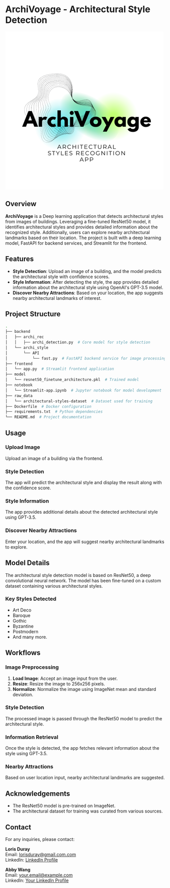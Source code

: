 # **ArchiVoyage - Architectural Style Detection**

![ArchiVoyage Logo](Logo/ArchiVoyage.png)

## **Overview**

**ArchiVoyage** is a Deep learning application that detects architectural styles from images of buildings. Leveraging a fine-tuned ResNet50 model, it identifies architectural styles and provides detailed information about the recognized style. Additionally, users can explore nearby architectural landmarks based on their location. The project is built with a deep learning model, FastAPI for backend services, and Streamlit for the frontend.

## **Features**

- **Style Detection**: Upload an image of a building, and the model predicts the architectural style with confidence scores.
- **Style Information**: After detecting the style, the app provides detailed information about the architectural style using OpenAI's GPT-3.5 model.
- **Discover Nearby Attractions**: Based on your location, the app suggests nearby architectural landmarks of interest.

## **Project Structure**

```bash
.
├── backend
│   ├── archi_rec
│   │   ├── archi_detection.py  # Core model for style detection
│   └── archi_style
│       └── API
│           └── fast.py  # FastAPI backend service for image processing
├── frontend
│   └── app.py  # Streamlit frontend application
├── model
│   └── resnet50_finetune_architecture.pkl  # Trained model
├── notebook
│   └── Streamlit-app.ipynb  # Jupyter notebook for model development
├── raw_data
│   └── architectural-styles-dataset  # Dataset used for training
├── Dockerfile  # Docker configuration
├── requirements.txt  # Python dependencies
└── README.md  # Project documentation
```

## Usage

### Upload Image
Upload an image of a building via the frontend.

### Style Detection
The app will predict the architectural style and display the result along with the confidence score.

### Style Information
The app provides additional details about the detected architectural style using GPT-3.5.

### Discover Nearby Attractions
Enter your location, and the app will suggest nearby architectural landmarks to explore.

## Model Details
The architectural style detection model is based on ResNet50, a deep convolutional neural network. The model has been fine-tuned on a custom dataset containing various architectural styles.

### Key Styles Detected
- Art Deco
- Baroque
- Gothic
- Byzantine
- Postmodern
- And many more.

## Workflows

### Image Preprocessing
1. **Load Image**: Accept an image input from the user.
2. **Resize**: Resize the image to 256x256 pixels.
3. **Normalize**: Normalize the image using ImageNet mean and standard deviation.

### Style Detection
The processed image is passed through the ResNet50 model to predict the architectural style.

### Information Retrieval
Once the style is detected, the app fetches relevant information about the style using GPT-3.5.

### Nearby Attractions
Based on user location input, nearby architectural landmarks are suggested.

## Acknowledgements

- The ResNet50 model is pre-trained on ImageNet.
- The architectural dataset for training was curated from various sources.

## Contact

For any inquiries, please contact:

**Loris Duray**  
Email: lorisduray@gmail.com.com  
LinkedIn: [LinkedIn Profile](https://www.linkedin.com/in/loris-duray/)

**Abby Wang**  
Email: your.email@example.com  
LinkedIn: [Your LinkedIn Profile](https://www.linkedin.com)


